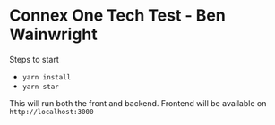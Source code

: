 # Connex One Tech Test - Ben Wainwright

Steps to start

- `yarn install`
- `yarn star`

This will run both the front and backend. Frontend will be available on
`http://localhost:3000`

